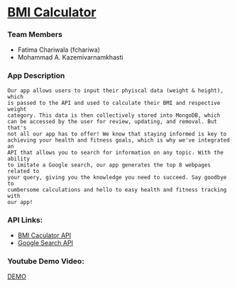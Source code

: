 # [BMI Calculator](https://bmi-calculator-6i9h.onrender.com)

### Team Members
 * Fatima Chariwala (fchariwa)
 * Mohammad A. Kazemivarnamkhasti

### App Description

    Our app allows users to input their phyiscal data (weight & height), which
    is passed to the API and used to calculate their BMI and respective weight
    category. This data is then collectively stored into MongoDB, which 
    can be accessed by the user for review, updating, and removal. But that's 
    not all our app has to offer! We know that staying informed is key to 
    achieving your health and fitness goals, which is why we've integrated an 
    API that allows you to search for information on any topic. With the ability 
    to imitate a Google search, our app generates the top 8 webpages related to 
    your query, giving you the knowledge you need to succeed. Say goodbye to 
    cumbersome calculations and hello to easy health and fitness tracking with 
    our app!

### API Links:

* [BMI Caculator API](https://rapidapi.com/principalapis/api/body-mass-index-bmi-calculator/)
* [Google Search API](https://serpapi.com/search-api)

### Youtube Demo Video:

[DEMO](https://youtu.be/_UhT_ysM8Pw)

